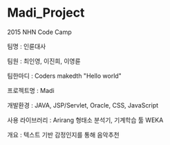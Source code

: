 # Madi_Project

2015 NHN Code Camp

팀명 : 인륜대사

팀원 : 최인영, 이진희, 이영륜

팀한마디 : Coders makedth "Hello world"

프로젝트명 : Madi

개발환경 : JAVA, JSP/Servlet, Oracle, CSS, JavaScript

사용 라이브러리 : Arirang 형태소 분석기, 기계학습 툴 WEKA

개요 : 텍스트 기반 감정인지를 통해 음악추천

